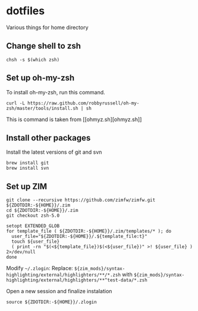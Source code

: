 dotfiles
====

Various things for home directory

## Change shell to zsh
```
chsh -s $(which zsh)
```

## Set up oh-my-zsh
To install oh-my-zsh, run this command.
```
curl -L https://raw.github.com/robbyrussell/oh-my-zsh/master/tools/install.sh | sh
```
 This is command is taken from [[ohmyz.sh][ohmyz.sh]]

## Install other packages
Install the latest versions of git and svn
```
brew install git
brew install svn
```

## Set up ZIM

```
git clone --recursive https://github.com/zimfw/zimfw.git ${ZDOTDIR:-${HOME}}/.zim
cd ${ZDOTDIR:-${HOME}}/.zim
git checkout zsh-5.0

setopt EXTENDED_GLOB
for template_file ( ${ZDOTDIR:-${HOME}}/.zim/templates/* ); do
  user_file="${ZDOTDIR:-${HOME}}/.${template_file:t}"
  touch ${user_file}
  ( print -rn "$(<${template_file})$(<${user_file})" >! ${user_file} ) 2>/dev/null
done
```

Modify `~/.zlogin`:
Replace: `${zim_mods}/syntax-highlighting/external/highlighters/**/*.zsh` with `${zim_mods}/syntax-highlighting/external/highlighters/**^test-data/*.zsh`

Open a new session and finalize instalation
```
source ${ZDOTDIR:-${HOME}}/.zlogin
```
